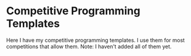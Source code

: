 # Competitive Programming Templates
Here I have my competitive programming templates. I use them for most competitions that allow them.
Note: I haven't added all of them yet.
